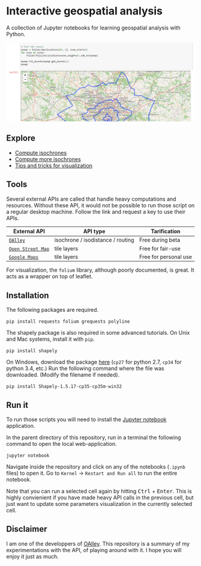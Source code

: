 # Interactive geospatial analysis

A collection of Jupyter notebooks for learning geospatial analysis with Python.

![preview of jupyter notebook](screenshot.png)

## Explore

* [Compute isochrones](https://nbviewer.jupyter.org/github/overdrivr/interactive-geospatial-analysis/blob/master/Oalley_example_sync.ipynb)
* [Compute more isochrones](https://nbviewer.jupyter.org/github/overdrivr/interactive-geospatial-analysis/blob/master/Oalley_example_async.ipynb)
* [Tips and tricks for visualization](https://nbviewer.jupyter.org/github/overdrivr/interactive-geospatial-analysis/blob/master/Oalley_example_closed_contours.ipynb)

## Tools

Several external APIs are called that handle heavy computations and resources.
Without these API, it would not be possible to run those script on a regular desktop machine.
Follow the link and request a key to use their APIs.

External API | API type | Tarification
-----|----------|--------------
[`OAlley`](https://api.oalley.fr/) | isochrone / isodistance / routing | Free during beta
[`Open Street Map`](http://tile.openstreetmap.fr/) | tile layers | Free for fair-use
[`Google Maps`](https://developers.google.com/maps/?hl=fr) | tile layers | Free for personal use

For visualization, the `folium` library, although poorly documented, is great.
It acts as a wrapper on top of leaflet.

## Installation
The following packages are required.

```
pip install requests folium grequests polyline
```

The shapely package is also required in some advanced tutorials.
On Unix and Mac systems, install it with `pip`.
```
pip install shapely
```
On Windows, download the package [here](http://www.lfd.uci.edu/~gohlke/pythonlibs/#shapely) (`cp27` for python 2.7, `cp34` for python 3.4, etc.)
Run the following command where the file was downloaded. (Modify the filename if needed).

```
pip install Shapely-1.5.17-cp35-cp35m-win32
```

## Run it

To run those scripts you will need to install the [Jupyter notebook](http://jupyter.org/) application.

In the parent directory of this repository, run in a terminal the following command
to open the local web-application.

```
jupyter notebook
```

Navigate inside the repository and click on any of the notebooks (`.ipynb` files) to open it.
Go to  `Kernel` -> `Restart and Run all` to run the entire notebook.

Note that you can run a selected cell again by hitting <kbd>Ctrl</kbd> + <kbd>Enter</kbd>.
This is highly convienient if you have made heavy API calls in the previous cell, but just want to update some parameters visualization in the currently selected cell.


## Disclaimer

I am one of the developpers of [OAlley](https://api.oalley.fr/).
This repository is a summary of my experimentations with the API, of playing around with it.
I hope you will enjoy it just as much.
